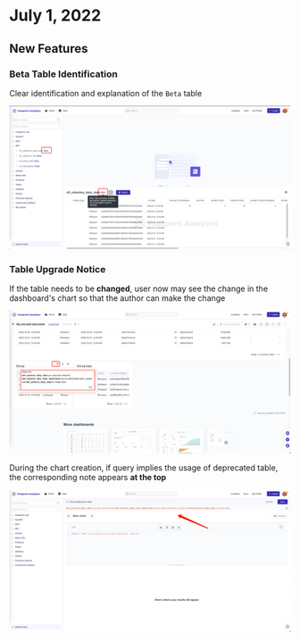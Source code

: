 # July 1, 2022

## New Features

### Beta Table Identification

Clear identification and explanation of the `Beta` table

![](<../.gitbook/assets/image (37).png>)

### **Table Upgrade Notice**

If the table needs to be **changed**, user now may see the change in the dashboard's chart so that the author can make the change

![](<../.gitbook/assets/image (5) (1).png>)

During the chart creation, if query implies the usage of deprecated table, the corresponding note appears **at the top**

![](<../.gitbook/assets/image (19).png>)
